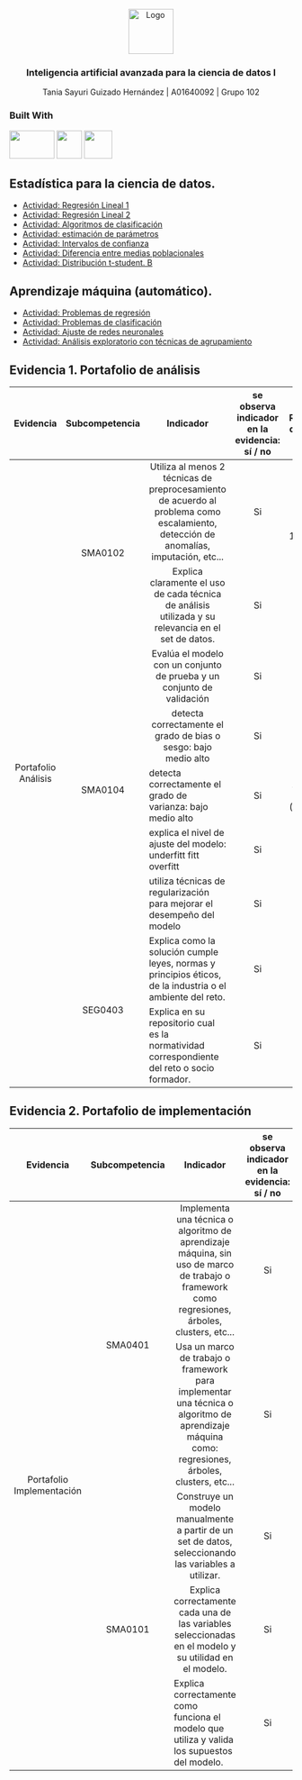 <div id="top"></div>

<br />

<div align="center">
  <a href="https://github.com/sayuriGui/inteligencia-artificial.git">
    <img src="https://upload.wikimedia.org/wikipedia/commons/4/47/Logo_del_ITESM.svg" alt="Logo" width="80" height="80">
  </a>
<h3 align="center">Inteligencia artificial avanzada para la ciencia de datos I</h3>
  <p align="center">
        Tania Sayuri Guizado Hernández | A01640092 | Grupo 102
</div>

### Built With


<div>
<img width="80px" height="50px" src="https://upload.wikimedia.org/wikipedia/commons/thumb/d/d0/Google_Colaboratory_SVG_Logo.svg/2560px-Google_Colaboratory_SVG_Logo.svg.png"/>
<img width="45px" height="50px" src="https://upload.wikimedia.org/wikipedia/commons/thumb/3/38/Jupyter_logo.svg/1767px-Jupyter_logo.svg.png"/>
<img width="50px" height="50px" src="https://skillicons.dev/icons?i=py"/>
</div>

## Estadística para la ciencia de datos.
- [Actividad: Regresión Lineal 1 ](https://github.com/sayuriGui/inteligencia-artificial/tree/main/Estad%C3%ADstica%20para%20ciencia%20de%20datos/Regresi%C3%B3nLineal1)
- [Actividad: Regresión Lineal 2 ](https://github.com/sayuriGui/inteligencia-artificial/tree/main/Estad%C3%ADstica%20para%20ciencia%20de%20datos/Regresi%C3%B3nLineal2) 
- [Actividad: Algoritmos de clasificación ](https://github.com/sayuriGui/inteligencia-artificial/tree/main/Estad%C3%ADstica%20para%20ciencia%20de%20datos/Algoritmos%20de%20clasificaci%C3%B3n) 
- [Actividad: estimación de parámetros ](https://github.com/sayuriGui/inteligencia-artificial/tree/main/Estad%C3%ADstica%20para%20ciencia%20de%20datos/Estimaci%C3%B3n%20de%20par%C3%A1metros) 
- [Actividad: Intervalos de confianza ](https://github.com/sayuriGui/inteligencia-artificial/tree/main/Estad%C3%ADstica%20para%20ciencia%20de%20datos/Intervalos%20de%20confianza) 
- [Actividad: Diferencia entre medias poblacionales ](https://github.com/sayuriGui/inteligencia-artificial/tree/main/Estad%C3%ADstica%20para%20ciencia%20de%20datos/Diferencia%20entre%20medias%20poblacionales) 
- [Actividad: Distribución t-student. B ](https://github.com/sayuriGui/inteligencia-artificial/tree/main/Estad%C3%ADstica%20para%20ciencia%20de%20datos/Distribuci%C3%B3n%20t-student.%20B) 

## Aprendizaje máquina (automático).
- [Actividad: Problemas de regresión ](https://github.com/sayuriGui/inteligencia-artificial/tree/main/Aprendizaje%20m%C3%A1quina%20(autom%C3%A1tico)/Problemas%20de%20regresi%C3%B3n)
- [Actividad: Problemas de clasificación  ](https://github.com/sayuriGui/inteligencia-artificial/tree/main/Aprendizaje%20m%C3%A1quina%20(autom%C3%A1tico)/Problemas%20de%20clasificaci%C3%B3n) 
- [Actividad: Ajuste de redes neuronales](https://github.com/sayuriGui/inteligencia-artificial/tree/main/Aprendizaje%20m%C3%A1quina%20(autom%C3%A1tico)/Ajuste%20de%20redes%20neuronales) 
- [Actividad: Análisis exploratorio con técnicas de agrupamiento ](https://github.com/sayuriGui/inteligencia-artificial/tree/main/Aprendizaje%20m%C3%A1quina%20(autom%C3%A1tico)/An%C3%A1lisis%20exploratorio%20con%20t%C3%A9cnicas%20de%20agrupamiento) 


## Evidencia 1. Portafolio de análisis
<table>
    <thead>
        <tr>
            <th>Evidencia</th>
            <th>Subcompetencia</th>
            <th>Indicador</th>
            <th>se observa indicador en la evidencia: sí / no</th>
            <th>Módulo Responsable de evaluar el rubro</th>
        </tr>
    </thead>
    <tbody>
        <tr>
            <td rowspan=9 align="center">Portafolio Análisis</td>
            <td rowspan=2 align="center">SMA0102</td>
            <td align="center"> 	
Utiliza al menos 2 técnicas de preprocesamiento de acuerdo al problema como escalamiento, detección de anomalías, imputación, etc...</td>
            <td align="center">Si</td> 
            <td rowspan=2 align="center">1. Estadística para la ciencia de datos.</td>
        </tr>
        <tr>
            <td align="center">Explica claramente el uso de cada técnica de análisis utilizada y su relevancia en el set de datos.</td>
            <td align="center">Si</td>
        </tr>
        <tr>
            <td rowspan=5 align="center">SMA0104</td>
            <td align="center">Evalúa el modelo con un conjunto de prueba y un conjunto de validación</td>
            <td align="center">Si</td> 
            <td rowspan=5 align="center">2. Aprendizaje máquina (automático).</td>
        </tr>
        <tr>
            <td align="center">detecta correctamente el grado de bias o sesgo: bajo medio alto</td>
            <td align="center">Si </td> 
        </tr>
        <tr>
            <td>detecta correctamente el grado de varianza: bajo medio alto</td>
            <td align="center">Si</td> 
        </tr>
        <tr>
            <td>explica el nivel de ajuste del modelo: underfitt fitt overfitt</td>
            <td align="center">Si</td> 
        </tr>
        <tr>
            <td>utiliza técnicas de regularización para mejorar el desempeño del modelo</td>
            <td align="center">Si</td> 
        </tr>
        <tr>
            <td rowspan=2 align="center">SEG0403</td>
            <td>Explica como la solución cumple leyes, normas y principios éticos, de la industria o el ambiente del reto.</td>
            <td align="center">Si</td> 
            <td rowspan=2 align="center">Reto</td>
        </tr>
        <tr>
            <td>Explica en su repositorio cual es la normatividad correspondiente del reto o socio formador.</td>
            <td align="center">Si</td> 
        </tr>
    </tbody>
</table>


## Evidencia 2. Portafolio de implementación
<table>
    <thead>
        <tr>
            <th>Evidencia</th>
            <th>Subcompetencia</th>
            <th>Indicador</th>
            <th>se observa indicador en la evidencia: sí / no</th>
            <th>Módulo Responsable de evaluar el rubro</th>
        </tr>
    </thead>
    <tbody>
        <tr>
            <td rowspan=5 align="center">Portafolio Implementación</td>
            <td rowspan=2 align="center">SMA0401</td>
            <td align="center">Implementa una técnica o algoritmo de aprendizaje máquina, sin uso de marco de trabajo o framework como regresiones, árboles, clusters, etc...</td>
            <td align="center">Si</td> 
            <td rowspan=2 align="center">2. Aprendizaje máquina (automático).</td>
        </tr>
        <tr>
            <td align="center">Usa un marco de trabajo o framework para implementar una técnica o algoritmo de aprendizaje máquina como: regresiones, árboles, clusters, etc...</td>
            <td align="center">Si</td>
        </tr>
        <tr>
            <td rowspan=3 align="center">SMA0101</td>
            <td align="center">Construye un modelo manualmente a partir de un set de datos, seleccionando las variables a utilizar.</td>
            <td align="center">Si</td> 
            <td rowspan=3 align="center">1. Estadística para la ciencia de datos.</td>
        </tr>
        <tr>
            <td align="center">Explica correctamente cada una de las variables seleccionadas en el modelo y su utilidad en el modelo.</td>
            <td align="center">Si </td> 
        </tr>
        <tr>
            <td>Explica correctamente como funciona el modelo que utiliza y valida los supuestos del modelo.</td> <!-- Fila completamente vacía para la nueva fila -->
            <td align="center">Si</td> 
        </tr>
    </tbody>
</table>
